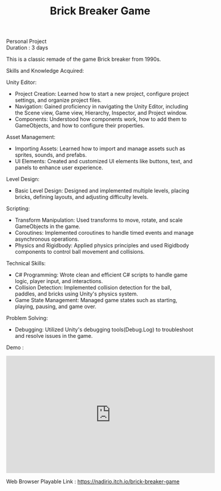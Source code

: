 ﻿---
title: Brick Breaker Game
publishDate: 2023-10-02 00:00:00
img: /nadirniodil.github.io/assets/Brick-breaker.jpg
description: |
   
 
  
---
Personal Project\
Duration : 3 days

This is a classic remade of the game Brick breaker from 1990s.

Skills and Knowledge Acquired:

Unity Editor:
- Project Creation: Learned how to start a new project, configure project settings, and organize project files.
- Navigation: Gained proficiency in navigating the Unity Editor, including the Scene view, Game view, Hierarchy, Inspector, and Project window.
- Components: Understood how components work, how to add them to GameObjects, and how to configure their properties.

Asset Management:
- Importing Assets: Learned how to import and manage assets such as sprites, sounds, and prefabs.
- UI Elements: Created and customized UI elements like buttons, text, and panels to enhance user experience.

Level Design:
- Basic Level Design: Designed and implemented multiple levels, placing bricks, defining layouts, and adjusting difficulty levels.

Scripting:
- Transform Manipulation: Used transforms to move, rotate, and scale GameObjects in the game.
- Coroutines: Implemented coroutines to handle timed events and manage asynchronous operations.
- Physics and Rigidbody: Applied physics principles and used Rigidbody components to control ball movement and collisions.

Technical Skills:
- C# Programming: Wrote clean and efficient C# scripts to handle game logic, player input, and interactions.
- Collision Detection: Implemented collision detection for the ball, paddles, and bricks using Unity's physics system.
- Game State Management: Managed game states such as starting, playing, pausing, and game over.

Problem Solving:
- Debugging: Utilized Unity's debugging tools(Debug.Log) to troubleshoot and resolve issues in the game.


Demo :
<iframe width="560" height="315" src="https://www.youtube.com/embed/SZH8ALFxjts?si=J_Lhazrrh-RH6Cdx" title="YouTube video player" frameborder="0" allow="accelerometer; autoplay; clipboard-write; encrypted-media; gyroscope; picture-in-picture; web-share" referrerpolicy="strict-origin-when-cross-origin" allowfullscreen></iframe>

Web Browser Playable Link : https://nadirio.itch.io/brick-breaker-game
